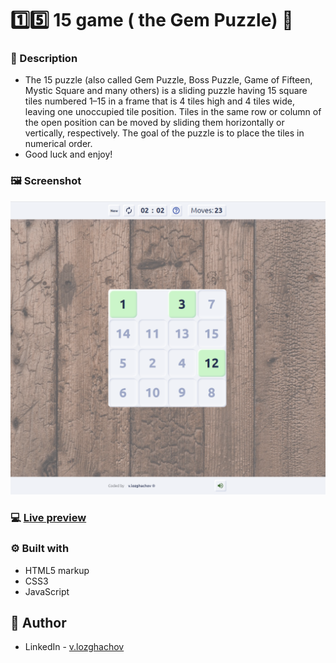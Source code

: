 # 1️⃣5️⃣ 15 game ( the Gem Puzzle) 🧩

### 📖 Description

- The 15 puzzle (also called Gem Puzzle, Boss Puzzle, Game of Fifteen, Mystic Square and many others) is a sliding
  puzzle having 15 square tiles numbered 1–15 in a frame that is 4 tiles high and 4 tiles wide, leaving one unoccupied
  tile position. Tiles in the same row or column of the open position can be moved by sliding them horizontally or
  vertically, respectively. The goal of the puzzle is to place the tiles in numerical order.
- Good luck and enjoy!

### 🖼 Screenshot

![](./screenshot.png)

### 💻 [Live preview](https://the15gamepuzzle.netlify.app/)

### ⚙ Built with

- HTML5 markup
- CSS3
- JavaScript

## 👤 Author

- LinkedIn - [v.lozghachov](https://www.linkedin.com/in/valerii-lozghachov/)
